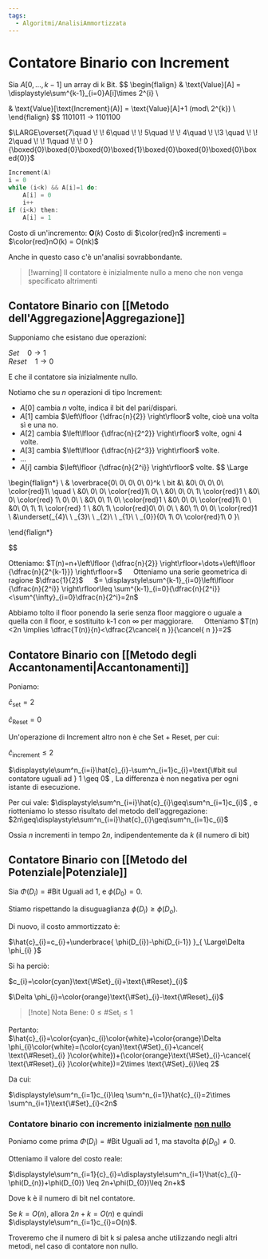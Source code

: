 ```yaml
---
tags:
  - Algoritmi/AnalisiAmmortizzata
---
```

# Contatore Binario con Increment

Sia $A[0,\dots ,k-1]$ un array di k Bit.
$$
\begin{flalign}
& \text{Value}[A] = \displaystyle\sum^{k-1}_{i=0}A[i]\times 2^{i} \\

& \text{Value}[\text{Increment}(A)] = \text{Value}[A]+1 (mod\ 2^{k}) \\
\end{flalign}
$$
1101011 $\to$ 1101100

$\LARGE\overset{7\quad \! \! 6\quad \! \! 5\quad \! \! 4\quad \! \!3 \quad \! \! 2\quad \! \! 1\quad \! \! 0 }{\boxed{0}\boxed{0}\boxed{0}\boxed{1}\boxed{0}\boxed{0}\boxed{0}\boxed{0}}$

```c
Increment(A)
i = 0
while (i<k) && A[i]=1 do:
	A[i] = 0
	i++
if (i<k) then:
	A[i] = 1
```

Costo di un'incremento: $\mathbf{O}(k)$
Costo di $\color{red}n$ incrementi = $\color{red}nO(k) = O(nk)$

Anche in questo caso c'è un'analisi sovrabbondante.

>[!warning] Il contatore è inizialmente nullo a meno che non venga specificato altrimenti

## Contatore Binario con [[Metodo dell'Aggregazione|Aggregazione]]

Supponiamo che esistano due operazioni:

$Set \quad 0 \longrightarrow 1$ </br>
$Reset \quad 1 \longrightarrow 0$ </br>

E che il contatore sia inizialmente nullo.

Notiamo che su $n$ operazioni di tipo $\text{Increment}$:
- $A[0]$ cambia $n$ volte, indica il bit del pari/dispari.
- $A[1]$ cambia $\left\lfloor {\dfrac{n}{2}} \right\rfloor$ volte, cioè una volta sì e una no.
- $A[2]$ cambia $\left\lfloor {\dfrac{n}{2^2}} \right\rfloor$ volte, ogni 4 volte.
- $A[3]$ cambia $\left\lfloor {\dfrac{n}{2^3}} \right\rfloor$ volte.
- ...
- $A[i]$ cambia $\left\lfloor {\dfrac{n}{2^i}} \right\rfloor$ volte.
$$ \Large

\begin{flalign*} \\
& \overbrace{0\ 0\ 0\ 0\ 0}^k \ bit &\\
&0\ 0\ 0\ 0\ \color{red}1\ \quad \\
&0\ 0\ 0\ \color{red}1\ 0\ \\
&0\ 0\ 0\ 1\ \color{red}1 \\
&0\ 0\ \color{red} 1\ 0\ 0\ \\
&0\ 0\ 1\ 0\ \color{red}1 \\
&0\ 0\ 0\ \color{red}1\ 0 \\
&0\ 0\ 1\ 1\ \color{red} 1 \\
&0\ 1\ \color{red}0\ 0\ 0\ \\
&0\ 1\ 0\ 0\ \color{red}1 \\
&\underset{_{4}\ \ _{3}\ \ _{2}\ \ _{1}\ \ _{0}}{0\ 1\ 0\ \color{red}1\ 0 }\\

\end{flalign*}

$$

Otteniamo:
$T(n)=n+\left\lfloor {\dfrac{n}{2}} \right\rfloor+\dots+\left\lfloor {\dfrac{n}{2^{k-1}}} \right\rfloor=$  
Otteniamo una serie geometrica di ragione $\dfrac{1}{2}$  
$= \displaystyle\sum^{k-1}_{i=0}\left\lfloor {\dfrac{n}{2^i}} \right\rfloor\leq \sum^{k-1}_{i=0}{\dfrac{n}{2^i}}<\sum^{\infty}_{i=0}\dfrac{n}{2^i}=2n$

Abbiamo tolto il floor ponendo la serie senza floor maggiore o uguale a quella con il floor, e sostituito k-1 con $\infty$ per maggiorare.  
Otteniamo $T(n)<2n \implies \dfrac{T(n)}{n}<\dfrac{2\cancel{ n }}{\cancel{ n }}=2$ 
<br>

## Contatore Binario con [[Metodo degli Accantonamenti|Accantonamenti]]

Poniamo:

$\hat{c}_{\text{set}}=2$  

$\hat{c}_{\text{Reset}}=0$  


Un'operazione di $\text{Increment}$ altro non è che $\text{Set}+\text{Reset}$, per cui: 

$\hat{c}_{\text{increment}}\leq 2$  


$\displaystyle\sum^n_{i=i}\hat{c}_{i}-\sum^n_{i=1}c_{i}=\text{\#bit sul contatore uguali ad } 1 \geq 0$ , La differenza è non negativa per ogni istante di esecuzione. 

Per cui vale: $\displaystyle\sum^n_{i=i}\hat{c}_{i}\geq\sum^n_{i=1}c_{i}$ , e riotteniamo lo stesso risultato del metodo dell'aggregazione: $2n\geq\displaystyle\sum^n_{i=i}\hat{c}_{i}\geq\sum^n_{i=1}c_{i}$ 


Ossia $n$ incrementi in tempo $2n$, indipendentemente da $k$  (il numero di bit) 


## Contatore Binario con [[Metodo del Potenziale|Potenziale]]

Sia $\Phi(D_{i})=\text{\#Bit Uguali ad }1$, e $\phi(D_{0})=0$.  

Stiamo rispettando la disuguaglianza $\phi (D_{i})\geq\phi(D_{o})$. 

Di nuovo, il costo ammortizzato è:

$\hat{c}_{i}=c_{i}+\underbrace{ \phi(D_{i})-\phi(D_{i-1}) }_{ \Large\Delta \phi_{i} }$ 

Si ha perciò: 

$c_{i}=\color{cyan}\text{\#Set}_{i}+\text{\#Reset}_{i}$ 

$\Delta \phi_{i}=\color{orange}\text{\#Set}_{i}-\text{\#Reset}_{i}$

>[!note] Nota Bene: $0\leq \text{\#Set}_{i}\leq 1$ 

Pertanto: 
$\hat{c}_{i}=\color{cyan}c_{i}\color{white}+\color{orange}\Delta \phi_{i}\color{white}=(\color{cyan}\text{\#Set}_{i}+\cancel{ \text{\#Reset}_{i} }\color{white})+(\color{orange}\text{\#Set}_{i}-\cancel{ \text{\#Reset}_{i} }\color{white})=2\times \text{\#Set}_{i}\leq 2$

Da cui: 

$\displaystyle\sum^n_{i=1}c_{i}\leq \sum^n_{i=1}\hat{c}_{i}=2\times \sum^n_{i=1}\text{\#Set}_{i}<2n$ 


### Contatore binario con incremento inizialmente <ins>non nullo</ins>

Poniamo come prima $\Phi(D_{i})=\text{\#Bit Uguali ad }1$, ma stavolta $\phi(D_{0})\neq0$. 

Otteniamo il valore del costo reale: 


$\displaystyle\sum^n_{i=1}{c}_{i}=\displaystyle\sum^n_{i=1}\hat{c}_{i}-\phi(D_{n})+\phi(D_{0}) \leq 2n+\phi(D_{0})\leq 2n+k$ 

Dove k è il numero di bit nel contatore. 

Se $k=O(n)$, allora $2n+k=O(n)$ e quindi $\displaystyle\sum^n_{i=1}c_{i}=O(n)$. 


Troveremo che il numero di bit k si palesa anche utilizzando negli altri metodi, nel caso di contatore non nullo.